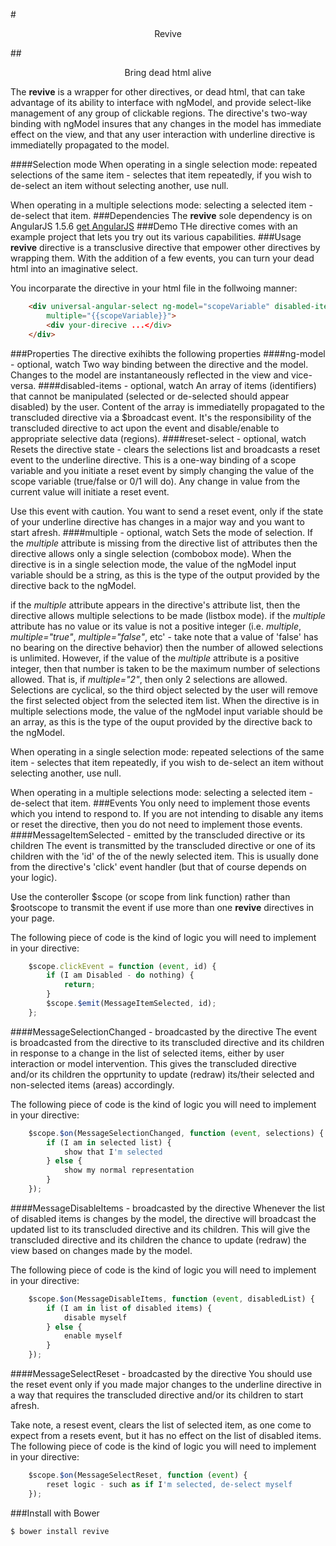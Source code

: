 #<p style="text-align: center;">Revive</p>
##<p style="text-align: center;">Bring dead html alive</p>
The <b>revive</b> is a wrapper for other directives, or dead html, that can take advantage of its ability to interface with ngModel, and provide select-like
 management of any group of clickable regions. The directive's two-way binding with ngModel insures that any changes in the model has immediate 
effect on the view, and that any user interaction with underline directive is immediatelly propagated to the model.

####Selection mode
When operating in a single selection mode: repeated selections of the same item - selectes that item repeatedly, if you wish to 
de-select an item without selecting another, use null.

When operating in a multiple selections mode: selecting a selected item - de-select that item. 
###Dependencies
The <b>revive</b> sole dependency is on AngularJS 1.5.6 [get AngularJS](http://angularjs.org/)
###Demo
THe directive comes with an example project that lets you try out its various capabilities.
###Usage
<b>revive</b> directive is a transclusive directive that empower other directives by wrapping them.
With the addition of a few events, you can turn your dead html into an imaginative select.

You incorparate the directive in your html file in the follwoing manner:
```html
	<div universal-angular-select ng-model="scopeVariable" disabled-items="disableMapItems" reset-select="{{scopeVariable}}" 
        multiple="{{scopeVariable}}">
		<div your-direcive ...</div>
	</div>
```
###Properties
The directive exihibts the following properties
####ng-model - optional, watch
Two way binding between the directive and the model. Changes to the model are instantaneously reflected in the view and vice-versa.
####disabled-items - optional, watch
An array of items (identifiers) that cannot be manipulated (selected or de-selected should appear disabled) by the user. Content of the array is
immediatelly propagated to the transcluded directive via a $broadcast event. It's the responsibility of the transcluded directive to act upon
the event and disable/enable to appropriate selective data (regions).
####reset-select - optional, watch
Resets the directive state - clears the selections list and broadcasts a reset event to the underline directive. This is a one-way
 binding of a scope variable and you initiate a reset event by simply changing the value of the scope variable (true/false or 0/1 will do).
 Any change in value from the current value will initiate a reset event. 

Use this event with caution. You want to send a reset event, only if the state of your underline directive has changes in a major way and you want to start afresh. 
####multiple - optional, watch
Sets the mode of selection. If the <i>multiple</i> attribute is missing from the directive list of attributes then the directive allows only a single
selection (combobox mode). When the directive is in a single selection mode, the value of the ngModel input variable should be a string, as this is
the type of the output provided by the directive back to the ngModel.

 if the <i>multiple</i> attribute appears in the directive's attribute list, then the directive allows multiple selections
 to be made (listbox mode). if the <i>multiple</i> attribute has no value or its value is not a positive integer (i.e. <i>multiple</i>, <i>multiple="true"</i>,
 <i>multiple="false"</i>, etc' - take note that a value of 'false' has no bearing on the directive behavior) then the number of allowed selections is unlimited.
 However, if the value of the <i>multiple</i> attribute is a positive  integer, then that number is taken to be the maximum number of selections allowed.
 That is, if <i>multiple="2"</i>, then only 2 selections are allowed. Selections are cyclical, so the third object selected by the user will 
remove the first selected object from the selected item list. When the directive is in multiple selections mode, the value of the ngModel input
 variable should be an array, as this is the type of the ouput provided by the directive back to the ngModel.

When operating in a single selection mode: repeated selections of the same item - selectes that item repeatedly, if you wish to 
de-select an item without selecting another, use null.

When operating in a multiple selections mode: selecting a selected item - de-select that item. 
###Events
You only need to implement those events which you intend to respond to. If you are not intending to disable any items or reset the directive, 
then you do not need to implement those events.
####MessageItemSelected - emitted by the transcluded directive or its children
The event is transmitted by the transcluded directive or one of its children with the 'id' of the of the newly selected item. This is usually done from
 the directive's 'click' event handler (but that of course depends on your logic).

Use the conteroller $scope (or scope from link function) rather than $rootscope to transmit the event if use more than one <b>revive</b> directives
 in your page.

The following piece of code is the kind of logic you will need to implement in your directive:
```javascript
	$scope.clickEvent = function (event, id) {
		if (I am Disabled - do nothing) {
			return;
		}
		$scope.$emit(MessageItemSelected, id);
	};
```
####MessageSelectionChanged - broadcasted by the directive
The event is broadcasted from the directive to its transcluded directive and its children in response to a change in the list of selected items, either by user 
interaction or model intervention. This gives the transcluded directive and/or its children the opprtunity to update (redraw) its/their selected and non-selected
 items (areas) accordingly.

The following piece of code is the kind of logic you will need to implement in your directive:
```javascript
	$scope.$on(MessageSelectionChanged, function (event, selections) {
		if (I am in selected list) {
			show that I'm selected
		} else {
			show my normal representation
		}
	});
```
####MessageDisableItems - broadcasted by the directive
Whenever the list of disabled items is changes by the model, the directive will broadcast the updated list to its transcluded directive and its children.
 This will give the transcluded directive and its children the chance to update (redraw) the view based on changes made by the model.

The following piece of code is the kind of logic you will need to implement in your directive:  
```javascript
    $scope.$on(MessageDisableItems, function (event, disabledList) {
        if (I am in list of disabled items) {
			disable myself
        } else {
			enable myself
        }
    });
```
####MessageSelectReset - broadcasted by the directive
You should use the reset event only if you made major changes to the underline directive in a way that requires the transcluded
 directive and/or its children to start afresh.

Take note, a resest event, clears the list of selected item, as one come to expect from a resets event, but it has no effect on the list 
of disabled items. The following piece of code is the kind of logic you will need to implement in your directive:
```javascript
    $scope.$on(MessageSelectReset, function (event) {
        reset logic - such as if I'm selected, de-select myself
    });
```

###Install with Bower
```sh
$ bower install revive
```
